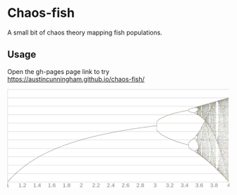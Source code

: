# Chaos-fish
A small bit of chaos theory mapping fish populations.

## Usage
Open the gh-pages page link to try
https://austincunningham.github.io/chaos-fish/

![](./chaos-fish.png)